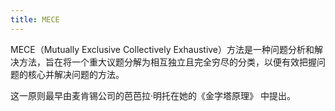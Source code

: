 ```yaml
---
title: MECE
---
```

MECE（Mutually Exclusive Collectively Exhaustive）方法是一种问题分析和解决方法，旨在将一个重大议题分解为相互独立且完全穷尽的分类，以便有效把握问题的核心并解决问题的方法。

这一原则最早由麦肯锡公司的芭芭拉·明托在她的《金字塔原理》 中提出。